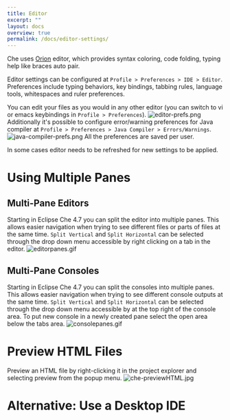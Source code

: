 ```yaml
---
title: Editor
excerpt: ""
layout: docs
overview: true
permalink: /docs/editor-settings/
---
```

Che uses [Orion](https://orionhub.org/) editor, which provides syntax coloring, code folding, typing help like braces auto pair.

Editor settings can be configured at `Profile > Preferences > IDE > Editor`. Preferences include typing behaviors, key bindings, tabbing rules, language tools, whitespaces and ruler preferences.

You can edit your files as you would in any other editor (you can switch to vi or emacs keybindings in `Profile > Preferences`). 
![editor-prefs.png](/images/editor-prefs.png)
Additionally it's possible to configure error/warning preferences for Java compiler at `Profile > Preferences > Java Compiler > Errors/Warnings`.
![java-compiler-prefs.png](/images/java-compiler-prefs.png)
All the preferences are saved per user.

In some cases editor needs to be refreshed for new settings to be applied.
# Using Multiple Panes  
## Multi-Pane Editors
Starting in Eclipse Che 4.7 you can split the editor into multiple panes. This allows easier navigation when trying to see different files or parts of files at the same time. `Split Vertical` and `Split Horizontal` can be selected through the drop down menu accessible by right clicking on a tab in the editor. 
![editorpanes.gif](/images/editorpanes.gif)
## Multi-Pane Consoles
Starting in Eclipse Che 4.7 you can split the consoles into multiple panes. This allows easier navigation when trying to see different console outputs at the same time. `Split Vertical` and `Split Horizontal` can be selected through the drop down menu accessible by at the top right of the console area. To put new console in a newly created pane select the open area below the tabs area.
![consolepanes.gif](/images/consolepanes.gif)

# Preview HTML Files  
Preview an HTML file by right-clicking it in the project explorer and selecting preview from the popup menu.
![che-previewHTML.jpg](/images/che-previewHTML.jpg)

# Alternative: Use a Desktop IDE  
